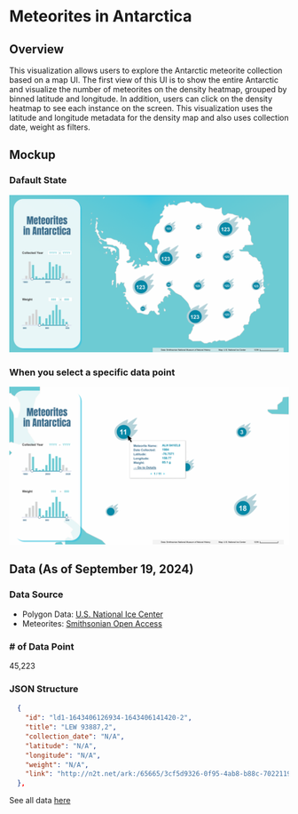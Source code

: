 # Meteorites in Antarctica
## Overview
This visualization allows users to explore the Antarctic meteorite collection based on a map UI.
The first view of this UI is to show the entire Antarctic and visualize the number of meteorites on the density heatmap, grouped by binned latitude and longitude. In addition, users can click on the density heatmap to see each instance on the screen.
This visualization uses the latitude and longitude metadata for the density map and also uses collection date, weight as filters.


## Mockup
### Dafault State
![Default State](https://github.com/takumanken/major-studio-1-code/blob/main/quantitave_data/mockup/image/default_state.png)

### When you select a specific data point
![Zoom-In](https://github.com/takumanken/major-studio-1-code/blob/main/quantitave_data/mockup/image/zoom_in.png)

## Data (As of September 19, 2024)
### Data Source
- Polygon Data: [U.S. National Ice Center](https://usicecenter.gov/Products/AntarcData)
- Meteorites: [Smithsonian Open Access](https://www.si.edu/openaccess)

### # of Data Point
45,223

### JSON Structure
```JSON
  {
    "id": "ld1-1643406126934-1643406141420-2",
    "title": "LEW 93887,2",
    "collection_date": "N/A",
    "latitude": "N/A",
    "longitude": "N/A",
    "weight": "N/A",
    "link": "http://n2t.net/ark:/65665/3cf5d9326-0f95-4ab8-b88c-7022119d0b65"
  },
```
See all data [here](https://github.com/takumanken/major-studio-1-code/blob/main/quantitave_data/mockup/data/data.json)
